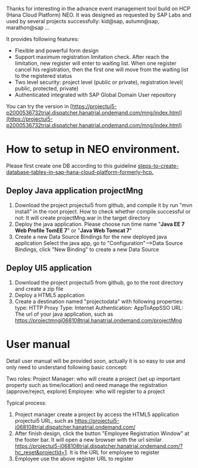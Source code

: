 Thanks for interesting in the advance event management tool build on HCP (Hana Cloud Platform) NEO. It was designed as requested by SAP Labs and used by several projects successfully: kid@sap, autumn@sap, marathon@sap ...

It provides following features:
* Flexible and powerful form design
* Support maximum registration limitation check. After reach the limitation, new register will enter to waiting list. When one register cancel his registration, then the first one will move from the waiting list to the registered status
* Two level security:  project level (public or private), registration level( public, protected, private)
* Authenticated integrated with SAP Global Domain User repository


You can try the version in [https://projectui5-p2000536732trial.dispatcher.hanatrial.ondemand.com/mng/index.html](https://projectui5-p2000536732trial.dispatcher.hanatrial.ondemand.com/mng/index.html)

# How to setup in NEO environment. 
   Please first create one DB according to this guideline [steps-to-create-database-tables-in-sap-hana-cloud-platform-formerly-hcp.](https://blogs.sap.com/2017/05/31/steps-to-create-database-tables-in-sap-hana-cloud-platform-formerly-hcp./)

## Deploy Java application projectMng
   1. Download the project projectui5 from github, and compile it by run "mvn install" in the root project. 
      How to check whether compile successful or not: It will create projectMng.war in the target directory
   2. Deploy the java application.  Please choose run time name "**Java EE 7 Web Profile TomEE 7**" or "**Java Web Tomcat 7**"
   3. Create a new Data Source Bindings for the new deployed java application
      Select the java app, go to "Configuration"-->Data Source Bindings, click "New Binding" to create a new Data Source

## Deploy UI5 application
   1. Download the project projectui5 from github, go to the root directory and create a zip file
   2. Deploy a HTML5 application
   3. Create a destination named "projectodata" with following properties:
           type: HTTP   Proxy Type: Internet         Authentication: AppToAppSSO
           URL: The url of your java application, such as https://projectmngi068108trial.hanatrial.ondemand.com/projectMng

# User manual 
  Detail user manual will be provided soon, actually it is so easy to use and only need to understand following basic concept:

Two roles: 
    Project Manager: who will create a project (set up important property such as time/location) and need manage the registration (approve/reject, explore)
    Employee: who will register to a project 

Typical process:
 1. Project manager create a project by access the HTML5 application projectui5 URL, such as https://projectui5-i068108trial.dispatcher.hanatrial.ondemand.com/
2.  After finish design, click the button "Employee Registration Window" at the footer bar.  It will open a new browser with the url similar https://projectui5-i068108trial.dispatcher.hanatrial.ondemand.com/?hc_reset&projectId=1.   It is the URL for employee to register
3.  Employee use the above register URL to register
